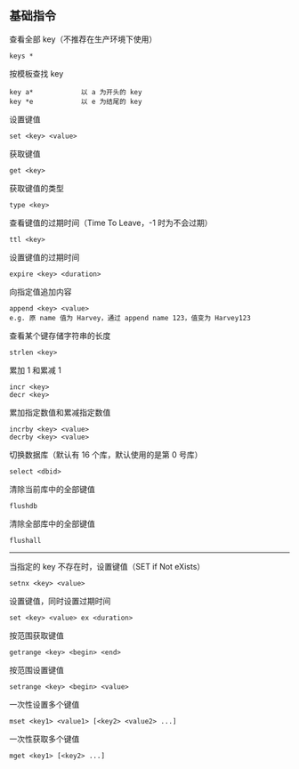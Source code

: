 ## 基础指令

查看全部 key（不推荐在生产环境下使用）

```
keys *
```

按模板查找 key

```
key a*            以 a 为开头的 key
key *e            以 e 为结尾的 key
```

设置键值

```
set <key> <value>
```

获取键值

```
get <key>
```

获取键值的类型

```
type <key>
```

查看键值的过期时间（Time To Leave，-1 时为不会过期）

```
ttl <key>
```

设置键值的过期时间

```
expire <key> <duration>
```

向指定值追加内容

```
append <key> <value>
e.g. 原 name 值为 Harvey，通过 append name 123，值变为 Harvey123
```

查看某个键存储字符串的长度

```
strlen <key>
```

累加 1 和累减 1

```
incr <key>
decr <key>
```

累加指定数值和累减指定数值

```
incrby <key> <value>
decrby <key> <value>
```

切换数据库（默认有 16 个库，默认使用的是第 0 号库）

```
select <dbid>
```

清除当前库中的全部键值

```
flushdb
```

清除全部库中的全部键值

```
flushall
```



---

当指定的 key 不存在时，设置键值（SET if Not eXists）

```
setnx <key> <value>
```

设置键值，同时设置过期时间

```
set <key> <value> ex <duration>
```

按范围获取键值

```
getrange <key> <begin> <end>
```

按范围设置键值

```
setrange <key> <begin> <value>
```

一次性设置多个键值

```
mset <key1> <value1> [<key2> <value2> ...]
```

一次性获取多个键值

```
mget <key1> [<key2> ...]
```





